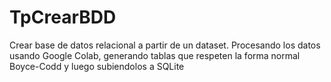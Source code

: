 # TpCrearBDD
Crear base de datos relacional a partir de un dataset. Procesando los datos usando Google Colab, generando tablas que respeten la forma normal Boyce-Codd y luego subiendolos a SQLite
